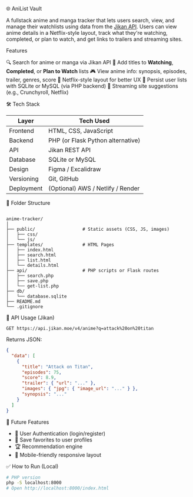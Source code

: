 🌐 AniList Vault

A fullstack anime and manga tracker that lets users search, view, and manage their watchlists using data from the [Jikan API](https://jikan.moe/). Users can view anime details in a Netflix-style layout, track what they're watching, completed, or plan to watch, and get links to trailers and streaming sites.


Features

 🔍 Search for anime or manga via Jikan API
 📝 Add titles to **Watching**, **Completed**, or **Plan to Watch** lists
 🎮 View anime info: synopsis, episodes, trailer, genres, score
 🎨 Netflix-style layout for better UX
 📎 Persist user lists with SQLite or MySQL (via PHP backend)
 🔗 Streaming site suggestions (e.g., Crunchyroll, Netflix)


🛠️ Tech Stack

| Layer      | Tech Used                         |
| ---------- | --------------------------------- |
| Frontend   | HTML, CSS, JavaScript             |
| Backend    | PHP (or Flask Python alternative) |
| API        | Jikan REST API                    |
| Database   | SQLite or MySQL                   |
| Design     | Figma / Excalidraw                |
| Versioning | Git, GitHub                       |
| Deployment | (Optional) AWS / Netlify / Render |

📂 Folder Structure

```

anime-tracker/
│
├── public/                  # Static assets (CSS, JS, images)
│   ├── css/
│   └── js/
├── templates/               # HTML Pages
│   ├── index.html
│   ├── search.html
│   ├── list.html
│   └── details.html
├── api/                     # PHP scripts or Flask routes
│   ├── search.php
│   ├── save.php
│   └── get-list.php
├── db/
│   └── database.sqlite
├── README.md
└── .gitignore
```


📄 API Usage (Jikan)

```http
GET https://api.jikan.moe/v4/anime?q=attack%20on%20titan
```

Returns JSON:

```json
{
  "data": [
    {
      "title": "Attack on Titan",
      "episodes": 75,
      "score": 8.9,
      "trailer": { "url": "..." },
      "images": { "jpg": { "image_url": "..." } },
      "synopsis": "..."
    }
  ]
}

```

🧢 Future Features

* 👤 User Authentication (login/register)
* 💾 Save favorites to user profiles
* 🏆 Recommendation engine
* 📱 Mobile-friendly responsive layout

✅ How to Run (Local)

```bash
# PHP version
php -S localhost:8000
# Open http://localhost:8000/index.html
```


